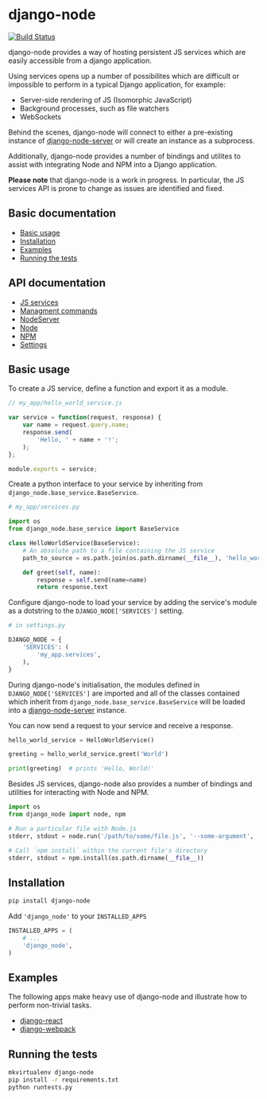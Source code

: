 django-node
===========

[![Build Status](https://travis-ci.org/markfinger/django-node.svg?branch=master)](https://travis-ci.org/markfinger/django-node)

django-node provides a way of hosting persistent JS services which are easily accessible from a django application.

Using services opens up a number of possibilites which are difficult or impossible to perform in a typical Django application, for example:
- Server-side rendering of JS (Isomorphic JavaScript)
- Background processes, such as file watchers
- WebSockets

Behind the scenes, django-node will connect to either a pre-existing instance of [django-node-server](https://github.com/markfinger/django-node-server) or will create an instance as a subprocess.

Additionally, django-node provides a number of bindings and utilites to assist with integrating Node and NPM into a Django application.

**Please note** that django-node is a work in progress. In particular, the JS services API is prone to change as issues are identified and fixed.


Basic documentation
-------------------

- [Basic usage](#basic-usage)
- [Installation](#installation)
- [Examples](#examples)
- [Running the tests](#running-the-tests)


API documentation
-----------------

- [JS services](docs/js_services.md)
- [Managment commands](docs/management_commands.md)
- [NodeServer](docs/node_server.md)
- [Node](docs/node.md)
- [NPM](docs/npm.md)
- [Settings](docs/settings.md)


Basic usage
-----------

To create a JS service, define a function and export it as a module. 

```javascript
// my_app/hello_world_service.js

var service = function(request, response) {
	var name = request.query.name;
	response.send(
	    'Hello, ' + name + '!';
	);
};

module.exports = service;
```

Create a python interface to your service by inheriting from `django_node.base_service.BaseService`.

```python
# my_app/services.py

import os
from django_node.base_service import BaseService

class HelloWorldService(BaseService):
    # An absolute path to a file containing the JS service
    path_to_source = os.path.join(os.path.dirname(__file__), 'hello_world_service.js')

    def greet(self, name):
        response = self.send(name=name)
        return response.text
```

Configure django-node to load your service by adding the service's module as a 
dotstring to the `DJANGO_NODE['SERVICES']` setting.

```python
# in settings.py

DJANGO_NODE = {
    'SERVICES': (
    	'my_app.services',
    ),
}
```

During django-node's initialisation, the modules defined in `DJANGO_NODE['SERVICES']` are 
imported and all of the classes contained which inherit from `django_node.base_service.BaseService` will be 
loaded into a [django-node-server](https://github.com/markfinger/django-node-server) instance.

You can now send a request to your service and receive a response.

```python
hello_world_service = HelloWorldService()

greeting = hello_world_service.greet('World')

print(greeting)  # prints 'Hello, World!'
```

Besides JS services, django-node also provides a number of bindings and utilities for
interacting with Node and NPM.

```python
import os
from django_node import node, npm

# Run a particular file with Node.js
stderr, stdout = node.run('/path/to/some/file.js', '--some-argument', 'some_value')

# Call `npm install` within the current file's directory
stderr, stdout = npm.install(os.path.dirname(__file__))
```


Installation
------------

```bash
pip install django-node
```

Add `'django_node'` to your `INSTALLED_APPS`

```python
INSTALLED_APPS = (
    # ...
    'django_node',
)
```


Examples
--------

The following apps make heavy use of django-node and illustrate how to perform non-trivial tasks.

- [django-react](http://github.com/markfinger/django-react)
- [django-webpack](http://github.com/markfinger/django-webpack)


Running the tests
-----------------

```bash
mkvirtualenv django-node
pip install -r requirements.txt
python runtests.py
```
